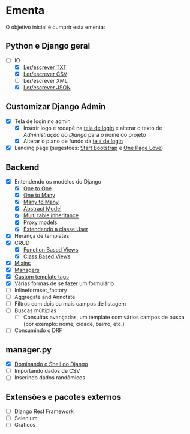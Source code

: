 # Ementa

O objetivo inicial é cumprir esta ementa:

## Python e Django geral

- [ ] IO
  - [x] [Ler/escrever TXT](io/txt/read_write_txt.md)
  - [x] [Ler/escrever CSV](io/csv/read_write_csv.md)
  - [ ] Ler/escrever XML
  - [x] [Ler/escrever JSON](io/json/read_write_json.md)

## Customizar Django Admin

- [x] Tela de login no admin
  - [x] Inserir logo e rodapé na [tela de login](http://localhost:8000/admin/) e alterar o texto de _Administração do Django_ para o nome do projeto
  - [x] Alterar o plano de fundo da [tela de login](http://localhost:8000/admin/)
- [x] Landing page (sugestões: [Start Bootstrap](http://startbootstrap.com/template-categories/all/) e [One Page Love](https://onepagelove.com/templates/free-templates))

## Backend

- [x] Entendendo os modelos do Django
  - [x] [One to One](dev/orm#one-to-one-um-para-um)
  - [x] [One to Many](dev/orm#one-to-many-um-para-muitos)
  - [x] [Many to Many](dev/orm#many-to-many-muitos-para-muitos)
  - [x] [Abstract Model](dev/orm#abstract-inheritance-herança-abstrata)
  - [x] [Multi table inheritance](dev/orm#multi-table-inheritance-herança-multi-tabela)
  - [x] [Proxy models](dev/orm#proxy-models)
  - [x] [Extendendo a classe User](https://github.com/rg3915/django-experience/issues/21)
- [x] Herança de templates
- [x] CRUD
  - [x] [Function Based Views](https://github.com/rg3915/django-experience/issues/26)
  - [x] [Class Based Views](https://github.com/rg3915/django-experience/issues/33)
- [x] [Mixins](https://github.com/rg3915/django-experience/issues/35)
- [x] [Managers](https://github.com/rg3915/django-experience/issues/36)
- [x] [Custom template tags](https://github.com/rg3915/django-experience/issues/19)
- [x] Várias formas de se fazer um formulário
- [ ] Inlineformset_factory
- [ ] Aggregate and Annotate
- [ ] Filtros com dois ou mais campos de listagem
- [ ] Buscas múltiplas
  - [ ] Consultas avançadas, um template com vários campos de busca (por exemplo: nome, cidade, bairro, etc.)
- [ ] Consumindo o DRF

## manager.py

- [x] [Dominando o Shell do Django](https://github.com/rg3915/django-experience/wiki/Dominando-o-shell-do-Django)
- [ ] Importando dados de CSV
- [ ] Inserindo dados randômicos

## Extensões e pacotes externos

- [ ] Django Rest Framework
- [ ] Selenium
- [ ] Gráficos